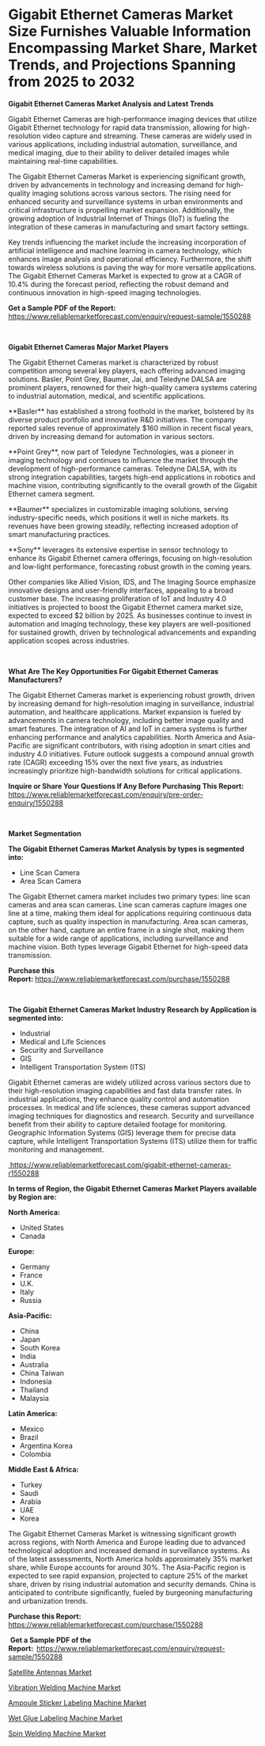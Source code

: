 <p><h1>Gigabit Ethernet Cameras Market Size Furnishes Valuable Information Encompassing Market Share, Market Trends, and Projections Spanning from 2025 to 2032</h1></p><p><strong>Gigabit Ethernet Cameras Market Analysis and Latest Trends</strong></p>
<p><p>Gigabit Ethernet Cameras are high-performance imaging devices that utilize Gigabit Ethernet technology for rapid data transmission, allowing for high-resolution video capture and streaming. These cameras are widely used in various applications, including industrial automation, surveillance, and medical imaging, due to their ability to deliver detailed images while maintaining real-time capabilities.</p><p>The Gigabit Ethernet Cameras Market is experiencing significant growth, driven by advancements in technology and increasing demand for high-quality imaging solutions across various sectors. The rising need for enhanced security and surveillance systems in urban environments and critical infrastructure is propelling market expansion. Additionally, the growing adoption of Industrial Internet of Things (IIoT) is fueling the integration of these cameras in manufacturing and smart factory settings.</p><p>Key trends influencing the market include the increasing incorporation of artificial intelligence and machine learning in camera technology, which enhances image analysis and operational efficiency. Furthermore, the shift towards wireless solutions is paving the way for more versatile applications. The Gigabit Ethernet Cameras Market is expected to grow at a CAGR of 10.4% during the forecast period, reflecting the robust demand and continuous innovation in high-speed imaging technologies.</p></p>
<p><strong>Get a Sample PDF of the Report:&nbsp;</strong> <a href="https://www.reliablemarketforecast.com/enquiry/request-sample/1550288?utm_campaign=1197&utm_medium=2&utm_source=Github&utm_content=ia&utm_term=10042025&utm_id=gigabit-ethernet-cameras">https://www.reliablemarketforecast.com/enquiry/request-sample/1550288</a></p>
<p>&nbsp;</p>
<p><strong>Gigabit Ethernet Cameras Major Market Players</strong></p>
<p><p>The Gigabit Ethernet Cameras market is characterized by robust competition among several key players, each offering advanced imaging solutions. Basler, Point Grey, Baumer, Jai, and Teledyne DALSA are prominent players, renowned for their high-quality camera systems catering to industrial automation, medical, and scientific applications.</p><p>**Basler** has established a strong foothold in the market, bolstered by its diverse product portfolio and innovative R&D initiatives. The company reported sales revenue of approximately $160 million in recent fiscal years, driven by increasing demand for automation in various sectors.</p><p>**Point Grey**, now part of Teledyne Technologies, was a pioneer in imaging technology and continues to influence the market through the development of high-performance cameras. Teledyne DALSA, with its strong integration capabilities, targets high-end applications in robotics and machine vision, contributing significantly to the overall growth of the Gigabit Ethernet camera segment.</p><p>**Baumer** specializes in customizable imaging solutions, serving industry-specific needs, which positions it well in niche markets. Its revenues have been growing steadily, reflecting increased adoption of smart manufacturing practices.</p><p>**Sony** leverages its extensive expertise in sensor technology to enhance its Gigabit Ethernet camera offerings, focusing on high-resolution and low-light performance, forecasting robust growth in the coming years.</p><p>Other companies like Allied Vision, IDS, and The Imaging Source emphasize innovative designs and user-friendly interfaces, appealing to a broad customer base. The increasing proliferation of IoT and Industry 4.0 initiatives is projected to boost the Gigabit Ethernet camera market size, expected to exceed $2 billion by 2025. As businesses continue to invest in automation and imaging technology, these key players are well-positioned for sustained growth, driven by technological advancements and expanding application scopes across industries.</p></p>
<p>&nbsp;</p>
<p><strong>What Are The Key Opportunities For Gigabit Ethernet Cameras Manufacturers?</strong></p>
<p><p>The Gigabit Ethernet Cameras market is experiencing robust growth, driven by increasing demand for high-resolution imaging in surveillance, industrial automation, and healthcare applications. Market expansion is fueled by advancements in camera technology, including better image quality and smart features. The integration of AI and IoT in camera systems is further enhancing performance and analytics capabilities. North America and Asia-Pacific are significant contributors, with rising adoption in smart cities and industry 4.0 initiatives. Future outlook suggests a compound annual growth rate (CAGR) exceeding 15% over the next five years, as industries increasingly prioritize high-bandwidth solutions for critical applications.</p></p>
<p><strong>Inquire or Share Your Questions If Any Before Purchasing This Report:</strong> <a href="https://www.reliablemarketforecast.com/enquiry/pre-order-enquiry/1550288?utm_campaign=1197&utm_medium=2&utm_source=Github&utm_content=ia&utm_term=10042025&utm_id=gigabit-ethernet-cameras">https://www.reliablemarketforecast.com/enquiry/pre-order-enquiry/1550288</a></p>
<p>&nbsp;</p>
<p><strong>Market Segmentation</strong></p>
<p><strong>The Gigabit Ethernet Cameras Market Analysis by types is segmented into:</strong></p>
<p><ul><li>Line Scan Camera</li><li>Area Scan Camera</li></ul></p>
<p><p>The Gigabit Ethernet camera market includes two primary types: line scan cameras and area scan cameras. Line scan cameras capture images one line at a time, making them ideal for applications requiring continuous data capture, such as quality inspection in manufacturing. Area scan cameras, on the other hand, capture an entire frame in a single shot, making them suitable for a wide range of applications, including surveillance and machine vision. Both types leverage Gigabit Ethernet for high-speed data transmission.</p></p>
<p><strong>Purchase this Report:&nbsp;</strong><a href="https://www.reliablemarketforecast.com/purchase/1550288?utm_campaign=1197&utm_medium=2&utm_source=Github&utm_content=ia&utm_term=10042025&utm_id=gigabit-ethernet-cameras">https://www.reliablemarketforecast.com/purchase/1550288</a></p>
<p>&nbsp;</p>
<p><strong>The Gigabit Ethernet Cameras Market Industry Research by Application is segmented into:</strong></p>
<p><ul><li>Industrial</li><li>Medical and Life Sciences</li><li>Security and Surveillance</li><li>GIS</li><li>Intelligent Transportation System (ITS)</li></ul></p>
<p><p>Gigabit Ethernet cameras are widely utilized across various sectors due to their high-resolution imaging capabilities and fast data transfer rates. In industrial applications, they enhance quality control and automation processes. In medical and life sciences, these cameras support advanced imaging techniques for diagnostics and research. Security and surveillance benefit from their ability to capture detailed footage for monitoring. Geographic Information Systems (GIS) leverage them for precise data capture, while Intelligent Transportation Systems (ITS) utilize them for traffic monitoring and management.</p></p>
<p><a href="https://www.reliablemarketforecast.com/gigabit-ethernet-cameras-r1550288?utm_campaign=1197&utm_medium=2&utm_source=Github&utm_content=ia&utm_term=10042025&utm_id=gigabit-ethernet-cameras">&nbsp;https://www.reliablemarketforecast.com/gigabit-ethernet-cameras-r1550288</a></p>
<p><strong>In terms of Region, the Gigabit Ethernet Cameras Market Players available by Region are:</strong></p>
<p>
    <p> <strong> North America: </strong>
        <ul>
            <li>United States</li>
            <li>Canada</li>
        </ul>
        </p> 
    <p> <strong> Europe: </strong>
        <ul>
            <li>Germany</li>
            <li>France</li>
            <li>U.K.</li>
            <li>Italy</li>
            <li>Russia</li>
        </ul>
        </p> 
    <p> <strong> Asia-Pacific: </strong>
        <ul>
            <li>China</li>
            <li>Japan</li>
            <li>South Korea</li>
            <li>India</li>
            <li>Australia</li>
            <li>China Taiwan</li>
            <li>Indonesia</li>
            <li>Thailand</li>
            <li>Malaysia</li>
        </ul>
        </p> 
    <p> <strong> Latin America: </strong>
        <ul>
            <li>Mexico</li>
            <li>Brazil</li>
            <li>Argentina Korea</li>
            <li>Colombia</li>
        </ul>
        </p> 
    <p> <strong> Middle East & Africa: </strong>
        <ul>
            <li>Turkey</li>
            <li>Saudi</li>
            <li>Arabia</li>
            <li>UAE</li>
            <li>Korea</li>
        </ul>
    </p>
    </p>
<p><p>The Gigabit Ethernet Cameras Market is witnessing significant growth across regions, with North America and Europe leading due to advanced technological adoption and increased demand in surveillance systems. As of the latest assessments, North America holds approximately 35% market share, while Europe accounts for around 30%. The Asia-Pacific region is expected to see rapid expansion, projected to capture 25% of the market share, driven by rising industrial automation and security demands. China is anticipated to contribute significantly, fueled by burgeoning manufacturing and urbanization trends.</p></p>
<p><strong>Purchase this Report: </strong><a href="https://www.reliablemarketforecast.com/purchase/1550288?utm_campaign=1197&utm_medium=2&utm_source=Github&utm_content=ia&utm_term=10042025&utm_id=gigabit-ethernet-cameras">https://www.reliablemarketforecast.com/purchase/1550288</a></p>
<p>&nbsp;<strong>Get a Sample PDF of the Report:&nbsp;&nbsp;</strong><a href="https://www.reliablemarketforecast.com/enquiry/request-sample/1550288?utm_campaign=1197&utm_medium=2&utm_source=Github&utm_content=ia&utm_term=10042025&utm_id=gigabit-ethernet-cameras">https://www.reliablemarketforecast.com/enquiry/request-sample/1550288</a></p>
<p><strong></strong></p>
<p><p><a href="https://github.com/raaschadonle/Market-Research-Report-List-1/blob/main/satellite-antennas-market.md?utm_campaign=1197&utm_medium=2&utm_source=Github&utm_content=ia&utm_term=10042025&utm_id=gigabit-ethernet-cameras">Satellite Antennas Market</a></p><p><a href="https://github.com/sawrovpipolo/Market-Research-Report-List-1/blob/main/vibration-welding-machine-market.md?utm_campaign=1197&utm_medium=2&utm_source=Github&utm_content=ia&utm_term=10042025&utm_id=gigabit-ethernet-cameras">Vibration Welding Machine Market</a></p><p><a href="https://github.com/elvutedipela/Market-Research-Report-List-1/blob/main/ampoule-sticker-labeling-machine-market.md?utm_campaign=1197&utm_medium=2&utm_source=Github&utm_content=ia&utm_term=10042025&utm_id=gigabit-ethernet-cameras">Ampoule Sticker Labeling Machine Market</a></p><p><a href="https://github.com/ritooesiaba/Market-Research-Report-List-1/blob/main/wet-glue-labeling-machine-market.md?utm_campaign=1197&utm_medium=2&utm_source=Github&utm_content=ia&utm_term=10042025&utm_id=gigabit-ethernet-cameras">Wet Glue Labeling Machine Market</a></p><p><a href="https://github.com/aarajlyre/Market-Research-Report-List-1/blob/main/spin-welding-machine-market.md?utm_campaign=1197&utm_medium=2&utm_source=Github&utm_content=ia&utm_term=10042025&utm_id=gigabit-ethernet-cameras">Spin Welding Machine Market</a></p></p>